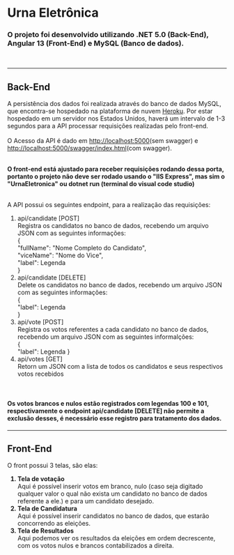 <h1 style="font-weight: bold">Urna Eletrônica</h1>
<h3>O projeto foi desenvolvido utilizando .NET 5.0 (Back-End), Angular 13 (Front-End) e MySQL (Banco de dados).</h3>
<br>
<hr>
<h2 style="font-weight: bold">Back-End</h2>
A persistência dos dados foi realizada através do banco de dados MySQL, que encontra-se hospedado na plataforma de nuvem <a href="https://dashboard.heroku.com/apps">Heroku</a>. Por estar hospedado em um servidor nos Estados Unidos, haverá um intervalo de 1-3 segundos para a API processar requisições realizadas pelo front-end.
<br><br>
O Acesso da API é dado em <a http: href="http://localhost:5000">http://localhost:5000</a>(sem swagger) e <a href="http://localhost:5000/swagger/index.html"> http://localhost:5000/swagger/index.html</a>(com swagger).<br><br>
<p style="font-weight: bold">O front-end está ajustado para receber requisições rodando dessa porta, portanto o projeto não deve ser rodado usando o "IIS Express", mas sim o "UrnaEletronica" ou dotnet run (terminal do visual code studio)</p>

<br>
A API possui os seguintes endpoint, para a realização das requisições:
<ol>
    <li>api/candidate [POST]</li>
    Registra os candidatos no banco de dados, recebendo um arquivo JSON com as seguintes informações:<br>
    {<br>
        "fullName": "Nome Completo do Candidato",<br>
        "viceName": "Nome do Vice",<br>
        "label": Legenda<br>
    }
    <li>api/candidate [DELETE]</li>
    Delete os candidatos no banco de dados, recebendo um arquivo JSON com as seguintes informações: <br>
    {<br>
        "label": Legenda<br>
    }
    <li>api/vote [POST]</li>
    Registra os votos referentes a cada candidato no banco de dados, recebendo um arquivo JSON com as seguintes informalções: <br>
    {<br>
        "label": Legenda
    }
    <li>api/votes [GET]</li>
    Retorn um JSON com a lista de todos os candidatos e seus respectivos votos recebidos
</ol>
<br>
<h4 style="font-weight: bold">Os votos brancos e nulos estão registrados com legendas 100 e 101, respectivamente o endpoint api/candidate [DELETE] não permite a exclusão desses, é necessário esse registro para tratamento dos dados.</h4>
<hr>
<h2 style="font-weight: bold">Front-End</h2>
O front possui 3 telas, são elas:
<ol>
    <li style="font-weight: bold">Tela de votação</li>
    Aqui é possível inserir votos em branco, nulo (caso seja digitado qualquer valor o qual não exista um candidato no banco de dados referente a ele.) e para um candidato desejado.
    <li style="font-weight: bold">Tela de Candidatura</li>
    Aqui é possível inserir candidatos no banco de dados, que estarão concorrendo as eleições.
    <li style="font-weight: bold">Tela de Resultados</li>
    Aqui podemos ver os resultados da eleições em ordem decrescente, com os votos nulos e brancos contabilizados a direita.
</ol>


